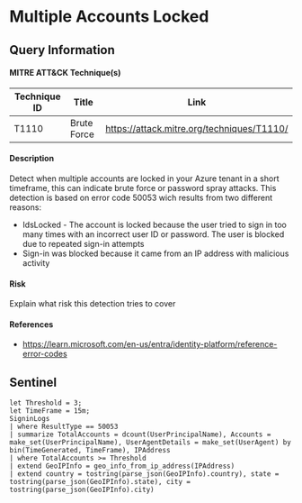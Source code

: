# Multiple Accounts Locked

## Query Information

#### MITRE ATT&CK Technique(s)

| Technique ID | Title    | Link    |
| ---  | --- | --- |
| T1110 | Brute Force | https://attack.mitre.org/techniques/T1110/ |

#### Description
Detect when multiple accounts are locked in your Azure tenant in a short timeframe, this can indicate brute force or password spray attacks. This detection is based on error code 50053 wich results from two different reasons:
- IdsLocked - The account is locked because the user tried to sign in too many times with an incorrect user ID or password. The user is blocked due to repeated sign-in attempts
- Sign-in was blocked because it came from an IP address with malicious activity

#### Risk
Explain what risk this detection tries to cover

#### References
- https://learn.microsoft.com/en-us/entra/identity-platform/reference-error-codes

## Sentinel
```KQL
let Threshold = 3;
let TimeFrame = 15m;
SigninLogs
| where ResultType == 50053
| summarize TotalAccounts = dcount(UserPrincipalName), Accounts = make_set(UserPrincipalName), UserAgentDetails = make_set(UserAgent) by bin(TimeGenerated, TimeFrame), IPAddress
| where TotalAccounts >= Threshold
| extend GeoIPInfo = geo_info_from_ip_address(IPAddress)
| extend country = tostring(parse_json(GeoIPInfo).country), state = tostring(parse_json(GeoIPInfo).state), city = tostring(parse_json(GeoIPInfo).city)
```